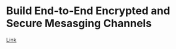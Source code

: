 # Build End-to-End Encrypted and Secure Mesasging Channels

[Link](https://github.com/ockam-network/ockam/tree/develop/documentation/guides/rust/get-started)
